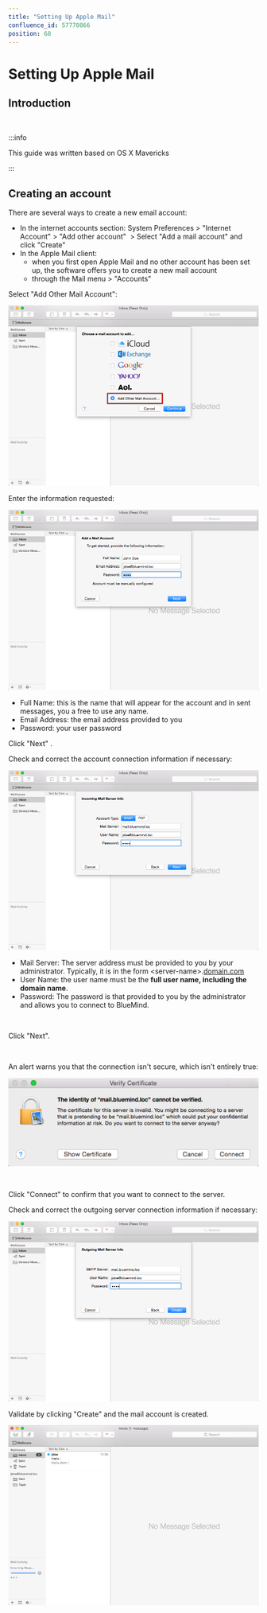 ```yaml
---
title: "Setting Up Apple Mail"
confluence_id: 57770866
position: 68
---
```

# Setting Up Apple Mail


## Introduction

 


:::info

This guide was written based on OS X Mavericks

:::


## Creating an account

There are several ways to create a new email account:

- In the internet accounts section: System Preferences > "Internet Account" > "Add other account"  > Select "Add a mail account" and click "Create"
- In the Apple Mail client:
    - when you first open Apple Mail and no other account has been set up, the software offers you to create a new mail account
    - through the Mail menu > "Accounts"


Select "Add Other Mail Account":

![](../../../../attachments/57770866/57770872.png)

Enter the information requested:

![](../../../../attachments/57770866/57770871.png)

- Full Name: this is the name that will appear for the account and in sent messages, you a free to use any name.
- Email Address: the email address provided to you
- Password: your user password


Click "Next" .

Check and correct the account connection information if necessary:

![](../../../../attachments/57770866/57770870.png)

- Mail Server: The server address must be provided to you by your administrator. Typically, it is in the form &lt;server-name>.[domain.com](http://domaine.com) 
- User Name: the user name must be the **full user name, including the **domain name****.
- Password: The password is that provided to you by the administrator and allows you to connect to BlueMind.


 

Click "Next".

 

An alert warns you that the connection isn't secure, which isn't entirely true:

![](../../../../attachments/57770866/57770869.png)

 

Click "Connect" to confirm that you want to connect to the server.

Check and correct the outgoing server connection information if necessary:

![](../../../../attachments/57770866/57770868.png)

Validate by clicking "Create" and the mail account is created.

![](../../../../attachments/57770866/57770867.png)


 


